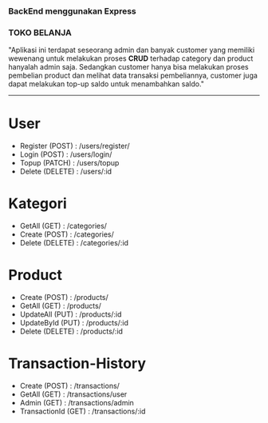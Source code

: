 ### BackEnd menggunakan Express 
### TOKO BELANJA

 "Aplikasi ini terdapat seseorang admin dan banyak customer yang memiliki wewenang untuk melakukan proses **CRUD** terhadap category dan product hanyalah admin saja. Sedangkan customer hanya bisa melakukan proses pembelian product dan melihat data transaksi pembeliannya, customer juga dapat melakukan top-up saldo untuk menambahkan saldo."


* * *
##
# User
- Register (POST) : /users/register/
- Login (POST) : /users/login/
- Topup (PATCH) : /users/topup
- Delete (DELETE) : /users/:id

# Kategori
- GetAll (GET) : /categories/
- Create (POST) : /categories/
- Delete (DELETE) : /categories/:id


# Product
- Create (POST) : /products/
- GetAll (GET) : /products/
- UpdateAll (PUT) : /products/:id
- UpdateById (PUT) : /products/:id
- Delete (DELETE) : /products/:id


# Transaction-History
- Create (POST) : /transactions/
- GetAll (GET) : /transactions/user
- Admin (GET) : /transactions/admin
- TransactionId (GET) : /transactions/:id
